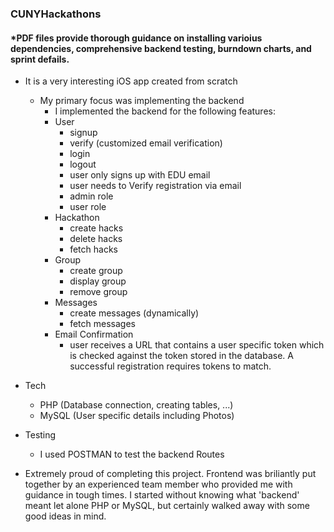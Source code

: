 ### CUNYHackathons

#### *PDF files provide thorough guidance on installing varioius dependencies, comprehensive backend testing, burndown charts, and sprint defails. 

+ It is a very interesting iOS app created from scratch 
    - My primary focus was implementing the backend
        - I implemented the backend for the following features:
        - User
            - signup
            - verify (customized email verification)
            - login 
            - logout
            - user only signs up with EDU email
            - user needs to Verify registration via email
            - admin role
            - user role
        - Hackathon
            - create hacks
            - delete hacks
            - fetch hacks
        - Group
            - create group
            - display group
            - remove group
        - Messages
            - create messages (dynamically)
            - fetch messages
        - Email Confirmation
            - user receives a URL that contains a user specific token
            which is checked against the token stored in the database.
            A successful registration requires tokens to match.

+ Tech
    - PHP (Database connection, creating tables, ...)
    - MySQL (User specific details including Photos)

+ Testing
    - I used POSTMAN to test the backend Routes

+ Extremely proud of completing this project. Frontend was briliantly put 
together by an experienced team member who provided me with guidance in tough times.
I started without knowing what 'backend' meant let alone PHP or MySQL, but certainly walked 
away with some good ideas in mind.